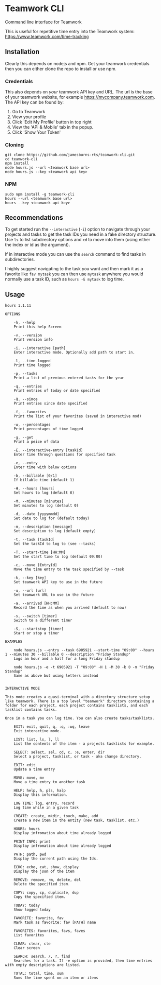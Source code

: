 # Teamwork CLI
Command line interface for Teamwork

This is useful for repetitive time entry into the Teamwork system: https://www.teamwork.com/time-tracking 

## Installation

Clearly this depends on nodejs and npm. Get your teamwork credentials then you can either clone the repo to install or use npm.


### Credentials
This also depends on _your_ teamwork API key and URL. The url is the base of your teamwork
website, for example https://mycompany.teamwork.com. The API key can be found by:

1. Go to Teamwork
2. View your profile
3. Click 'Edit My Profile' button in top right
4. View the 'API & Mobile' tab in the popup.
5. Click 'Show Your Token'

### Cloning

```
git clone https://github.com/jamesburns-rts/teamwork-cli.git
cd teamwork-cli
npm install
node hours.js --url <teamwork base url>
node hours.js --key <teamwork api key>
```

### NPM
```
sudo npm install -g teamwork-cli
hours --url <teamwork base url>
hours --key <teamwork api key>
```

## Recommendations

To get started run the `--interactive` (`-i`) option to navigate through your projects and tasks 
to get the task IDs you need in a fake directory structure. Use `ls` to list subdirectory options
and `cd` to move into them (using either the index or id as the argument).

If in interactive mode you can use the `search` command to find tasks in subdirectories. 

I highly suggest navigating to the task you want and then mark it as a favorite
like `fav mytask` you can then use `mytask` anywhere you would normally use 
a task ID, such as `hours -E mytask` to log time.

## Usage

```
hours 1.1.11

OPTIONS

	-h, --help
	Print this help Screen

	-v, --version
	Print version info

	-i, --interactive [path]
	Enter interactive mode. Optionally add path to start in.

	-l, --time-logged
	Print time logged

	-p, --tasks
	Print a list of previous entered tasks for the year

	-q, --entries
	Print entries of today or date specified

	-Q, --since
	Print entries since date specified

	-f, --favorites
	Print the list of your favorites (saved in interactive mod)

	-w, --percentages
	Print percentages of time logged

	-g, --get
	Print a peice of data

	-E, --interactive-entry [taskId]
	Enter time through questions for specified task

	-e, --entry
	Enter time with below options

	-b, --billable [0/1]
	If billable time (default 1)

	-H, --hours [hours]
	Set hours to log (default 0)

	-M, --minutes [minutes]
	Set minutes to log (default 0)

	-d, --date [yyyymmdd]
	Set date to log for (default today)

	-m, --description [message]
	Set description to log (default empty)

	-t, --task [taskId]
	Set the taskId to log to (see --tasks)

	-T, --start-time [HH:MM]
	Set the start time to log (default 09:00)

	-c, --move [EntryId]
	Move the time entry to the task specified by --task

	-k, --key [key]
	Set teamwork API key to use in the future

	-u, --url [url]
	Set teamwork URL to use in the future

	-a, --arrived [HH:MM]
	Record the time as when you arrived (default to now)

	-s, --switch [timer]
	Switch to a different timer

	-S, --startstop [timer]
	Start or stop a timer

EXAMPLES

    node hours.js --entry --task 6905921 --start-time "09:00" --hours 1 --minutes 30 --billable 0 --description "Friday Standup"
    Logs an hour and a half for a long Friday standup

    node hours.js -e -t 6905921 -T "09:00" -H 1 -M 30 -b 0 -m "Friday Standup"
    Same as above but using letters instead


INTERACTIVE MODE

This mode creates a quasi-terminal with a directory structure setup like teamwork. There is a top level "teamwork" directory containing a folder for each project, each project contains tasklists, and each tasklist contains tasks.

Once in a task you can log time. You can also create tasks/tasklists.

    EXIT: exit, quit, q, :q, :wq, leave
    Exit interactive mode.

    LIST: list, ls, l, ll
    List the contents of the item - a projects tasklists for example.

    SELECT: select, sel, cd, c, :e, enter, dir
    Select a project, tasklist, or task - aka change directory.

    EDIT: edit
    Update a time entry

    MOVE: move, mv
    Move a time entry to another task

    HELP: help, h, pls, halp
    Display this information.

    LOG TIME: log, entry, record
    Log time while in a given task

    CREATE: create, mkdir, touch, make, add
    Create a new item in the entity (new task, tasklist, etc.)

    HOURS: hours
    Display infromation about time already logged

    PRINT INFO: print
    Display infromation about time already logged

    PATH: path, pwd
    Display the current path using the Ids.

    ECHO: echo, cat, show, display
    Display the json of the item

    REMOVE: remove, rm, delete, del
    Delete the specified item.

    COPY: copy, cp, duplicate, dup
    Copy the specified item.

    TODAY: today
    Show logged today

    FAVORITE: favorite, fav
    Mark task as favorite: fav [PATH] name

    FAVORITES: favorites, favs, faves
    List favorites

    CLEAR: clear, cle
    Clear screen

    SEARCH: search, /, ?, find
    Searches for a task. If -e option is provided, then time entries with empty descriptions are listed.

    TOTAL: total, time, sum
    Sums the time spent on an item or items
```
